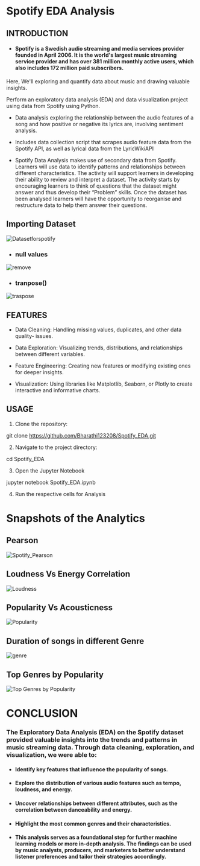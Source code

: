 # Spotify EDA Analysis

## INTRODUCTION
- #### Spotify is a Swedish audio streaming and media services provider founded in April 2006. It is the world's largest music streaming service provider and has over 381 million monthly active users, which also includes 172 million paid subscribers.

Here, We'll exploring and quantify data about music and drawing valuable insights.

Perform an exploratory data analysis (EDA) and data visualization project using data from Spotify using Python.

- Data analysis exploring the relationship between the audio features of a song and how positive or negative its lyrics are, involving sentiment analysis.

- Includes data collection script that scrapes audio feature data from the Spotify API, as well as lyrical data from the LyricWikiAPI

- Spotify Data Analysis makes use of secondary data from Spotify. Learners will use data to identify patterns and relationships between different characteristics. The activity will support learners in developing their ability to review and interpret a dataset. The activity starts by encouraging learners to think of questions that the dataset might answer and thus develop their “Problem” skills. Once the dataset has been analysed learners will have the opportunity to reorganise and restructure data to help them answer their questions.

## Importing Dataset
![Datasetforspotify](https://github.com/user-attachments/assets/76acc657-1e49-44c9-a832-0fdf2349f790)


- ### null  values
![remove](https://github.com/user-attachments/assets/8e4a3b5c-3c7b-49d2-8a25-70e06531d7b3)

- ### tranpose()
![traspose](https://github.com/user-attachments/assets/abbd9543-cb19-4ca2-9ed3-87fa362361df)

## FEATURES
- Data Cleaning: Handling missing values, duplicates, and other data quality- issues.

- Data Exploration: Visualizing trends, distributions, and relationships between different variables.

- Feature Engineering: Creating new features or modifying existing ones for deeper insights.

- Visualization: Using libraries like Matplotlib, Seaborn, or Plotly to create interactive and informative charts.

## USAGE
1) Clone the repository:

git clone https://github.com/Bharathi123208/Spotify_EDA.git

2) Navigate to the project directory:

cd Spotify_EDA

3) Open the Jupyter Notebook

jupyter notebook Spotify_EDA.ipynb

4) Run the respective cells for Analysis

# Snapshots of the Analytics
## Pearson
![Spotify_Pearson](https://github.com/user-attachments/assets/16f734bd-6940-400b-ba5e-e39a03e3535c)


## Loudness Vs Energy Correlation
![Loudness](https://github.com/user-attachments/assets/969b836d-3fdd-4dfa-88dd-47b01c173b46)



## Popularity Vs Acousticness
![Popularity](https://github.com/user-attachments/assets/5167eff9-425a-4e77-ae45-fce39d17d4a5)


## Duration of songs in different Genre
![genre](https://github.com/user-attachments/assets/9e7b0e5b-c4cc-494c-bf54-3bbfdc1e0c28)


## Top Genres by Popularity
![Top Genres by Popularity](https://github.com/user-attachments/assets/845373f2-b028-47c6-809e-d41e1debe466)

# CONCLUSION
### The Exploratory Data Analysis (EDA) on the Spotify dataset provided valuable insights into the trends and patterns in music streaming data. Through data cleaning, exploration, and visualization, we were able to:

- #### Identify key features that influence the popularity of songs.
- #### Explore the distribution of various audio features such as tempo, loudness, and energy.
- #### Uncover relationships between different attributes, such as the correlation between danceability and energy.
- #### Highlight the most common genres and their characteristics.
- #### This analysis serves as a foundational step for further machine learning models or more in-depth analysis. The findings can be used by music analysts, producers, and marketers to better understand listener preferences and tailor their strategies accordingly.
